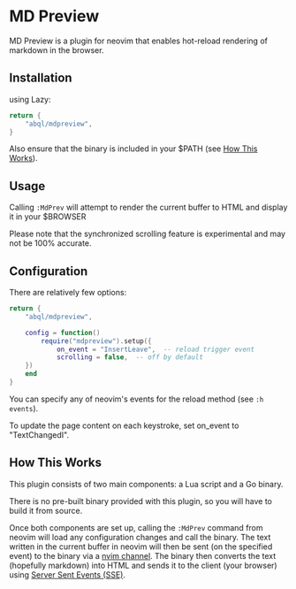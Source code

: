 # MD Preview

MD Preview is a plugin for neovim that enables hot-reload rendering of markdown in the browser.

## Installation

using Lazy:

```lua
return {
    "abql/mdpreview",
}
```

Also ensure that the binary is included in your $PATH (see [How This Works](#how-this-works)).

## Usage

Calling `:MdPrev` will attempt to render the current buffer to HTML and display it in your $BROWSER

Please note that the synchronized scrolling feature is experimental and may not be 100% accurate.

## Configuration

There are relatively few options:

```lua
return {
    "abql/mdpreview",

    config = function()
        require("mdpreview").setup({
            on_event = "InsertLeave",  -- reload trigger event
            scrolling = false,  -- off by default
	})
    end
}
```
You can specify any of neovim's events for the reload method (see `:h events`).

To update the page content on each keystroke, set on_event to "TextChangedI".

## How This Works

This plugin consists of two main components: a Lua script and a Go binary.

There is no pre-built binary provided with this plugin, so you will have to build it from source.

Once both components are set up, calling the `:MdPrev` command from neovim will load any configuration changes and call the binary. The text written in the current buffer in neovim will then be sent (on the specified event) to the binary via a [nvim channel](https://neovim.io/doc/user/channel.html). The binary then converts the text (hopefully markdown) into HTML and sends it to the client (your browser) using [Server Sent Events (SSE)](https://html.spec.whatwg.org/multipage/server-sent-events.html).
